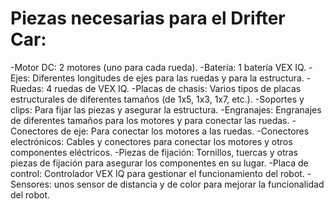 # Piezas necesarias para el Drifter Car: 

-Motor DC: 2 motores (uno para cada rueda). 
-Batería: 1 batería VEX IQ. 
-Ejes: Diferentes longitudes de ejes para las ruedas y para la estructura. 
-Ruedas: 4 ruedas de VEX IQ. 
-Placas de chasis: Varios tipos de placas estructurales de diferentes tamaños (de 1x5, 1x3, 1x7, etc.). 
-Soportes y clips: Para fijar las piezas y asegurar la estructura. 
-Engranajes: Engranajes de diferentes tamaños para los motores y para conectar las ruedas. 
-Conectores de eje: Para conectar los motores a las ruedas. 
-Conectores electrónicos: Cables y conectores para conectar los motores y otros componentes eléctricos. 
-Piezas de fijación: Tornillos, tuercas y otras piezas de fijación para asegurar los componentes en su lugar. 
-Placa de control: Controlador VEX IQ para gestionar el funcionamiento del robot. 
-Sensores: unos sensor de distancia y de color para mejorar la funcionalidad del robot. 
